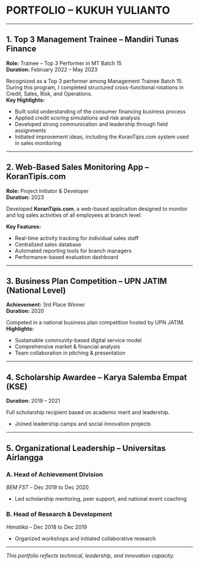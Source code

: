 # PORTFOLIO – KUKUH YULIANTO

---

## 1. Top 3 Management Trainee – Mandiri Tunas Finance
**Role:** Trainee – Top 3 Performer in MT Batch 15  
**Duration:** February 2022 – May 2023

Recognized as a Top 3 performer among Management Trainee Batch 15. During this program, I completed structured cross-functional rotations in Credit, Sales, Risk, and Operations.  
**Key Highlights:**
- Built solid understanding of the consumer financing business process
- Applied credit scoring simulations and risk analysis
- Developed strong communication and leadership through field assignments
- Initiated improvement ideas, including the KoranTipis.com system used in sales monitoring

---

## 2. Web-Based Sales Monitoring App – KoranTipis.com
**Role:** Project Initiator & Developer  
**Duration:** 2023

Developed **KoranTipis.com**, a web-based application designed to monitor and log sales activities of all employees at branch level.

**Key Features:**
- Real-time activity tracking for individual sales staff
- Centralized sales database
- Automated reporting tools for branch managers
- Performance-based evaluation dashboard

---

## 3. Business Plan Competition – UPN JATIM (National Level)
**Achievement:** 3rd Place Winner  
**Duration:** 2020

Competed in a national business plan competition hosted by UPN JATIM.  
**Highlights:**
- Sustainable community-based digital service model
- Comprehensive market & financial analysis
- Team collaboration in pitching & presentation

---

## 4. Scholarship Awardee – Karya Salemba Empat (KSE)
**Duration:** 2019 – 2021

Full scholarship recipient based on academic merit and leadership.  
- Joined leadership camps and social innovation projects

---

## 5. Organizational Leadership – Universitas Airlangga

### A. Head of Achievement Division  
*BEM FST* – Dec 2019 to Dec 2020  
- Led scholarship mentoring, peer support, and national event coaching

### B. Head of Research & Development  
*Himatika* – Dec 2018 to Dec 2019  
- Organized workshops and initiated collaborative research

---

_This portfolio reflects technical, leadership, and innovation capacity._
